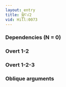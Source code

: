 ```yaml
---
layout: entry
title: སྐྱེང་√2
vid: Hill:0073
---
```

### Dependencies (N = 0)


### Overt 1-2


### Overt 1-2-3


### Oblique arguments
